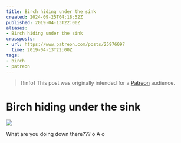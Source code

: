 ```yaml
---
title: Birch hiding under the sink
created: 2024-09-25T04:18:52Z
published: 2019-04-13T22:00Z
aliases:
- Birch hiding under the sink
crossposts:
- url: https://www.patreon.com/posts/25976097
  time: 2019-04-13T22:00Z
tags:
- birch
- patreon
---
```


> [!info]
> This post was originally intended for a [Patreon](../tags/patreon.md) audience.

# Birch hiding under the sink

![](201904132200-birch.png)

What are you doing down there??? o A o
